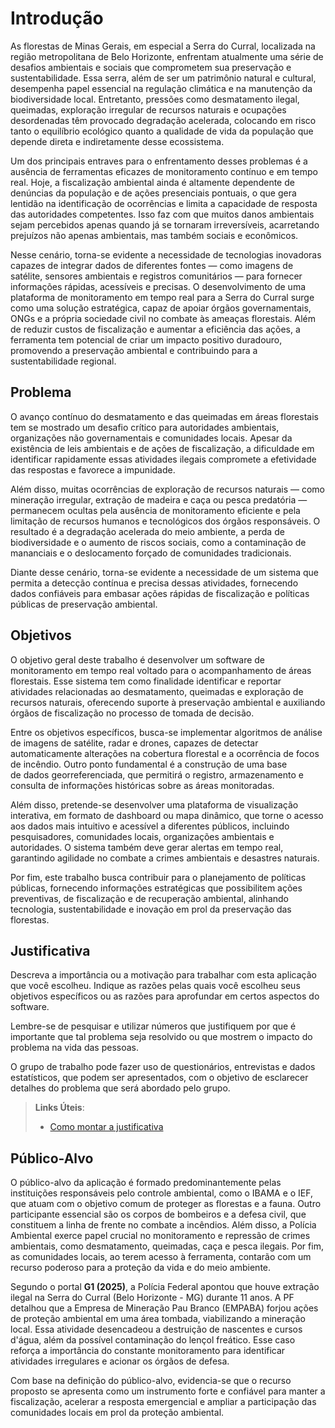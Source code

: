 # Introdução

As florestas de Minas Gerais, em especial a Serra do Curral, localizada na região metropolitana de Belo Horizonte, enfrentam atualmente uma série de desafios ambientais e sociais que comprometem sua preservação e sustentabilidade. Essa serra, além de ser um patrimônio natural e cultural, desempenha papel essencial na regulação climática e na manutenção da biodiversidade local. Entretanto, pressões como desmatamento ilegal, queimadas, exploração irregular de recursos naturais e ocupações desordenadas têm provocado degradação acelerada, colocando em risco tanto o equilíbrio ecológico quanto a qualidade de vida da população que depende direta e indiretamente desse ecossistema.  

Um dos principais entraves para o enfrentamento desses problemas é a ausência de ferramentas eficazes de monitoramento contínuo e em tempo real. Hoje, a fiscalização ambiental ainda é altamente dependente de denúncias da população e de ações presenciais pontuais, o que gera lentidão na identificação de ocorrências e limita a capacidade de resposta das autoridades competentes. Isso faz com que muitos danos ambientais sejam percebidos apenas quando já se tornaram irreversíveis, acarretando prejuízos não apenas ambientais, mas também sociais e econômicos.  

Nesse cenário, torna-se evidente a necessidade de tecnologias inovadoras capazes de integrar dados de diferentes fontes — como imagens de satélite, sensores ambientais e registros comunitários — para fornecer informações rápidas, acessíveis e precisas. O desenvolvimento de uma plataforma de monitoramento em tempo real para a Serra do Curral surge como uma solução estratégica, capaz de apoiar órgãos governamentais, ONGs e a própria sociedade civil no combate às ameaças florestais. Além de reduzir custos de fiscalização e aumentar a eficiência das ações, a ferramenta tem potencial de criar um impacto positivo duradouro, promovendo a preservação ambiental e contribuindo para a sustentabilidade regional.  

## Problema

O avanço contínuo do desmatamento e das queimadas em áreas florestais tem se mostrado um desafio crítico para autoridades ambientais, organizações não governamentais e comunidades locais. Apesar da existência de leis ambientais e de ações de fiscalização, a dificuldade em identificar rapidamente essas atividades ilegais compromete a efetividade das respostas e favorece a impunidade.  

Além disso, muitas ocorrências de exploração de recursos naturais — como mineração irregular, extração de madeira e caça ou pesca predatória — permanecem ocultas pela ausência de monitoramento eficiente e pela limitação de recursos humanos e tecnológicos dos órgãos responsáveis. O resultado é a degradação acelerada do meio ambiente, a perda de biodiversidade e o aumento de riscos sociais, como a contaminação de mananciais e o deslocamento forçado de comunidades tradicionais.  

Diante desse cenário, torna-se evidente a necessidade de um sistema que permita a detecção contínua e precisa dessas atividades, fornecendo dados confiáveis para embasar ações rápidas de fiscalização e políticas públicas de preservação ambiental.  

## Objetivos

O objetivo geral deste trabalho é desenvolver um software de monitoramento em tempo real voltado para o acompanhamento de áreas florestais. Esse sistema tem como finalidade identificar e reportar atividades relacionadas ao desmatamento, queimadas e exploração de recursos naturais, oferecendo suporte à preservação ambiental e auxiliando órgãos de fiscalização no processo de tomada de decisão.  

Entre os objetivos específicos, busca-se implementar algoritmos de análise de imagens de satélite, radar e drones, capazes de detectar  
automaticamente alterações na cobertura florestal e a ocorrência de focos de incêndio. Outro ponto fundamental é a construção de uma base  
de dados georreferenciada, que permitirá o registro, armazenamento e consulta de informações históricas sobre as áreas monitoradas.  

Além disso, pretende-se desenvolver uma plataforma de visualização interativa, em formato de dashboard ou mapa dinâmico, que torne o acesso aos dados mais intuitivo e acessível a diferentes públicos, incluindo pesquisadores, comunidades locais, organizações ambientais e autoridades. O sistema também deve gerar alertas em tempo real, garantindo agilidade no combate a crimes ambientais e desastres naturais.  

Por fim, este trabalho busca contribuir para o planejamento de políticas públicas, fornecendo informações estratégicas que possibilitem ações  
preventivas, de fiscalização e de recuperação ambiental, alinhando tecnologia, sustentabilidade e inovação em prol da preservação das florestas.  

## Justificativa

Descreva a importância ou a motivação para trabalhar com esta aplicação que você escolheu. Indique as razões pelas quais você escolheu seus objetivos específicos ou as razões para aprofundar em certos aspectos do software.

Lembre-se de pesquisar e utilizar números que justifiquem por que é importante que tal problema seja resolvido ou que mostrem o impacto do problema na vida das pessoas.

O grupo de trabalho pode fazer uso de questionários, entrevistas e dados estatísticos, que podem ser apresentados, com o objetivo de esclarecer detalhes do problema que será abordado pelo grupo.

> **Links Úteis**:
> - [Como montar a justificativa](https://guiadamonografia.com.br/como-montar-justificativa-do-tcc/)

## Público-Alvo

O público-alvo da aplicação é formado predominantemente pelas instituições responsáveis pelo controle ambiental, como o IBAMA e o IEF, que atuam com o objetivo comum de proteger as florestas e a fauna. Outro participante essencial são os corpos de bombeiros e a defesa civil, que constituem a linha de frente no combate a incêndios. Além disso, a Polícia Ambiental exerce papel crucial no monitoramento e repressão de crimes ambientais, como desmatamento, queimadas, caça e pesca ilegais. Por fim, as comunidades locais, ao terem acesso à ferramenta, contarão com um recurso poderoso para a proteção da vida e do meio ambiente.  

Segundo o portal **G1 (2025)**, a Polícia Federal apontou que houve extração ilegal na Serra do Curral (Belo Horizonte - MG) durante 11 anos. A PF detalhou que a Empresa de Mineração Pau Branco (EMPABA) forjou ações de proteção ambiental em uma área tombada, viabilizando a mineração local. Essa atividade desencadeou a destruição de nascentes e cursos d'água, além da possível contaminação do lençol freático. Esse caso reforça a importância do constante monitoramento para identificar atividades irregulares e acionar os órgãos de defesa.  

Com base na definição do público-alvo, evidencia-se que o recurso proposto se apresenta como um instrumento forte e confiável para manter a fiscalização, acelerar a resposta emergencial e ampliar a participação das comunidades locais em prol da proteção ambiental.  

